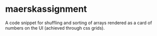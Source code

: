 # maerskassignment
A code snippet for shuffling and sorting of arrays rendered as a card of numbers on the UI (achieved through css grids).
